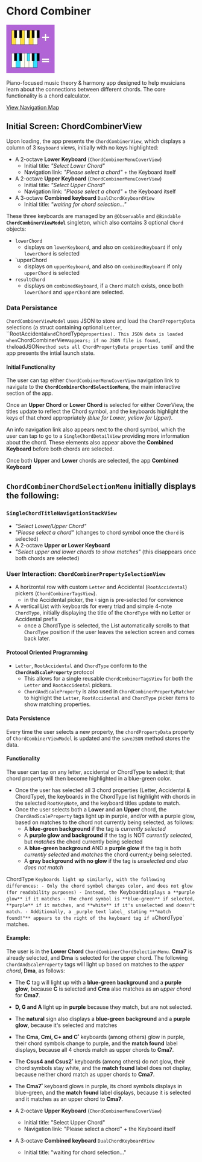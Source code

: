 # Chord Combiner

![ChordCombiner Light Mode Icon large-keyboards += 128px.jpg](https://github.com/thewildjacko/ChordCombiner-SwiftUI/blob/main/ChordCombiner%20Light%20Mode%20Icon%20large-keyboards%20%2B%3D%20128px.jpg)

Piano-focused music theory & harmony app designed to help musicians learn about the connections between different chords. The core functionality is a chord calculator.

[View Navigation Map](https://bra.in/5jMZEP)

## Initial Screen: ChordCombinerView

Upon loading, the app presents the `ChordCombinerView`, which displays a column of 3 `Keyboard` views, initially with no keys highlighted:

- A 2-octave **Lower Keyboard** (`ChordCombinerMenuCoverView`)
  - Initial title: _"Select Lower Chord"_
  - Navigation link: _"Please select a chord"_ + the Keyboard itself
- A 2-octave **Upper Keyboard** (`ChordCombinerMenuCoverView`)
  - Initial title: _"Select Upper Chord"_
  - Navigation link: _"Please select a chord"_ + the Keyboard itself
- A 3-octave **Combined keyboard** `DualChordKeyboardView`
  - Initial title: _"waiting for chord selection..."_

These three keyboards are managed by an `@Observable` and `@Bindable` **`ChordCombinerViewModel`** singleton, which also contains 3 optional `Chord` objects:

- `lowerChord`
  - displays on `lowerKeyboard`, and also on `combinedKeyboard` if only `lowerChord` is selected
- `upperChord
  - displays on `upperKeyboard`, and also on `combinedKeyboard` if only `upperChord` is selected
- `resultChord`
  - displays on `combinedKeyboard`, if a `Chord` match exists, once both `lowerChord` and `upperChord` are selected.

### Data Persistance

`ChordCombinerViewModel` uses JSON to store and load the `ChordPropertyData` selections (a struct containing optional `Letter`, ``RootAccidental` and `ChordType` properties). This JSON data is loaded when `ChordCombinerView` appears; if no JSON file is found, the `loadJSON` method sets all ChordPropertyData properties to `nil` and the app presents the intial launch state.

#### Initial Functionality

The user can tap either `ChordCombinerMenuCoverView` navigation link to navigate to the **`ChordCombinerChordSelectionMenu`**, the main interactive section of the app.

Once an **Upper Chord** or **Lower Chord** is selected for either CoverView, the titles update to reflect the Chord symbol, and the keyboards highlight the keys of that chord appropriately _(blue for Lower, yellow for Upper)_.

An info navigation link also appears next to the chord symbol, which the user can tap to go to a `SingleChordDetailView` providing more information about the chord. These elements also appear above the **Combined Keyboard** before both chords are selected.

Once both **Upper** and **Lower** chords are selected, the app **Combined Keyboard** 

## `ChordCombinerChordSelectionMenu` initially displays the following:

### `SingleChordTitleNavigationStackView`
   - _"Select Lower/Upper Chord"_ 
   - _"Please select a chord"_ (changes to chord symbol once the `Chord` is selected)
   - A 2-octave **Upper or Lower Keyboard**
   - _"Select upper and lower chords to show matches"_ (this disappears once both chords are selected)

### User Interaction: `ChordCombinerPropertySelectionView`

  - A horizontal row with custom `Letter` and Accidental (`RootAccidental`) pickers (`ChordCombinerTagsView`).
    - in the Accidental picker, the &#x266E; sign is pre-selected for convience
  - A vertical List with keyboards for every triad and simple 4-note `ChordType`, initially displaying the title of the `ChordType` with no Letter or Accidental prefix
    - once a ChordType is selected, the List automatically scrolls to that `ChordType` position if the user leaves the selection screen and comes back later.
  
  #### Protocol Oriented Programming
  - `Letter`, `RootAccidental` and `ChordType` conform to the **`ChordAndScaleProperty`** protocol
    - This allows for a single reusable `ChordCombinerTagsView` for both the `Letter` and `RootAccidental` pickers.
    - `ChordAndScaleProperty` is also used in `ChordCombinerPropertyMatcher` to highlight the `Letter`, `RootAccidental` and `ChordType` picker items to show matching properties.
  
  
  #### Data Persistence
  Every time the user selects a new property, the `chordPropertyData` property of `ChordCombinerViewModel` is updated and the `saveJSON` method stores the data.

  #### Functionality
  
  The user can tap on any letter, accidental or ChordType to select it; that chord property will then become highlighted in a blue-green color.

  - Once the user has selected all 3 chord properties (Letter, Accidental & ChordType), the keyboards in the ChordType list highlight with chords in the selected `RootKeyNote`, and the keyboard titles update to match.
  - Once the user selects both a **Lower** and an **Upper** chord, the `ChordAndScaleProperty` tags light up in purple, and/or with a purple glow, based on matches to the chord not currently being selected, as follows:
    - A **blue-green background** if the tag is _currently selected_
    - A **purple glow and background** if the tag is NOT _currently selected_, but _matches_ the chord currently being selected
    - A **blue-green background** AND a **purple glow** if the tag is both _currently selected_ and _matches_ the chord current;y being selected.
    - A **gray background with no glow** if the tag is _unselected and also does not match_

  ChordType `Keyboards light up similarly, with the following differences:
    - Only the chord symbol changes color, and does not glow (for readability purposes)
      - Instead, the `Keyboard` displays a **purple glow** if it matches
    - The chord symbol is **blue-green** if selected, **purple** if it matches, and **white** if it's unselected and doesn't match.
    - Additionally, a _purple text label_ stating **"match found!"** appears to the right of the keyboard tag if a `ChordType` matches.
    

  #### Example:

  The user is in the **Lower Chord** `ChordCombinerChordSelectionMenu`. **Cma7** is already selected, and **Dma** is selected for the upper chord. The following ``ChordAndScaleProperty`` tags will light up based on matches to the _upper chord_, **Dma**, as follows:

  - The **C** tag will light up with a **blue-green background** and a **purple glow**, because **C** is selected and **Cma** also matches as an _upper chord_ for **Cma7**.
  - **D, G and A** light up in **purple** because they match, but are not selected.
  - The **natural** sign also displays a **blue-green background** and a **purple glow**, because it's selected and matches
  - The **Cma, Cmi, C+ and C**˚ keyboards (among others) glow in purple, their chord symbols change to purple, and the **match found** label displays, because all 4 chords match as upper chords to **Cma7**.
  - The **Csus4 and Csus2**˚ keyboards (among others) do not glow, their chord symbols stay white, and the **match found** label does not display, because neither chord match as upper chords to **Cma7**.
  - The **Cma7**˚ keyboard glows in purple, its chord symbols displays in blue-green, and the **match found** label displays, because it is selected and it matches as an upper chord to **Cma7**.


   
- A 2-octave **Upper Keyboard** (`ChordCombinerMenuCoverView`)
  - Initial title: "Select Upper Chord"
  - Navigation link: "Please select a chord"  + the Keyboard itself
- A 3-octave **Combined keyboard** `DualChordKeyboardView`
  - Initial title: "waiting for chord selection..."